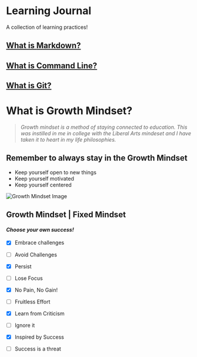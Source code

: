 # Learning Journal

A collection of learning practices! 

## [What is **Markdown?**](/markdown.md) 
## [What is **Command Line?**](/Command-line.md)
## [What is **Git?**](/Git.md)

# What is **Growth Mindset?**
> *Growth mindset is a method of staying connected to education. This was instilled in me in college with the Liberal Arts mindeset and I have taken it to heart in my life philosophies.*

## Remember to always stay in the **Growth Mindset**
-  Keep yourself open to new things
-  Keep yourself motivated
-  Keep yourself centered

![Growth Mindset Image](https://3kllhk1ibq34qk6sp3bhtox1-wpengine.netdna-ssl.com/wp-content/uploads/NewGrowthMindset2.png)

## Growth Mindset | Fixed Mindset
#### *Choose your own success!*
- [x] Embrace challenges 
- [ ] Avoid Challenges
- [x] Persist
- [ ] Lose Focus
- [x] No Pain, No Gain! 
-  [ ] Fruitless Effort
- [x] Learn from Criticism
- [ ] Ignore it
- [x] Inspired by Success
- [ ] Success is a threat


